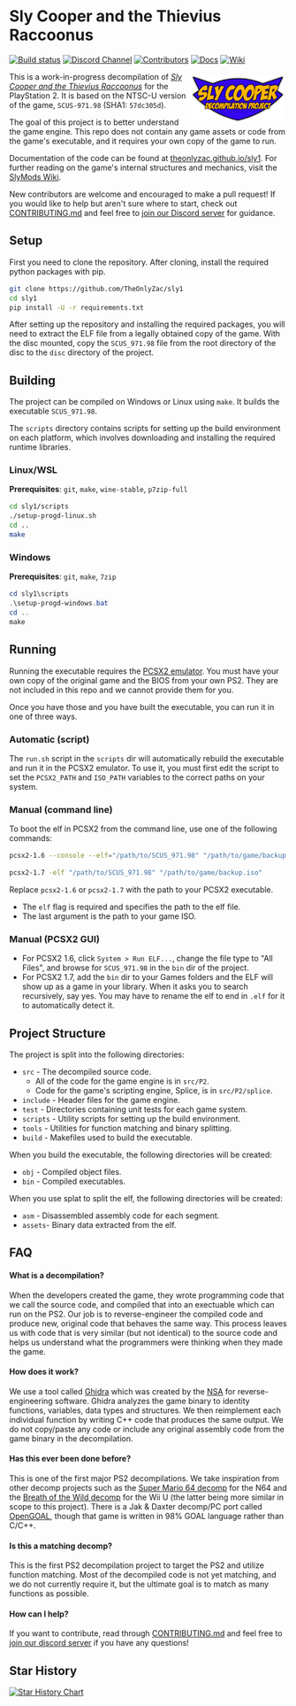 # Sly Cooper and the Thievius Raccoonus

<!-- shields.io badges -->
[![Build status][build-badge]][build-url] <!--[![AppVeyor tests][tests-badge]][tests-url]--> [![Discord Channel][discord-badge]][discord-url] [![Contributors][contributors-badge]][contributors-url] [![Docs][docs-badge]][docs-url] [![Wiki][wiki-badge]][wiki-url]

<!-- Build status badge -->
[build-url]: https://ci.appveyor.com/project/TheOnlyZac/sly1/branch/main
[build-badge]: https://ci.appveyor.com/api/projects/status/800esepa77ctpv5p/branch/main?svg=true

<!-- Test status badge -->
[tests-url]: https://ci.appveyor.com/project/TheOnlyZac/sly1/branch/main/tests
[tests-badge]: https://img.shields.io/appveyor/tests/theonlyzac/sly1/main

<!-- Contributors badge -->
[contributors-url]: https://github.com/theonlyzac/sly1/graphs/contributors
[contributors-badge]: https://img.shields.io/github/contributors/theonlyzac/sly1?color=%23db6d28

<!-- Discord badge -->
[discord-url]: https://discord.gg/2GSXcEzPJA
[discord-badge]: https://img.shields.io/discord/439454661100175380?color=%235865F2&logo=discord&logoColor=%23FFFFFF

<!-- Docs badge -->
[docs-url]: https://theonlyzac.github.io/sly1
[docs-badge]: https://img.shields.io/badge/docs-doxygen-2C4AA8

<!-- Wiki badge -->
[wiki-url]: https://slymods.info
[wiki-badge]: https://img.shields.io/badge/wiki-slymods.info-2C4AA8

[<img src="logo.png" style="margin:7px" align="right" width="33%">][docs-url]

This is a work-in-progress decompilation of [*Sly Cooper and the Thievius Raccoonus*](https://en.wikipedia.org/wiki/Sly_Cooper_and_the_Thievius_Raccoonus) for the PlayStation 2. It is based on the NTSC-U version of the game, `SCUS-971.98` (SHA1: `57dc305d`).

The goal of this project is to better understand the game engine. This repo does not contain any game assets or code from the game's executable, and it requires your own copy of the game to run.

Documentation of the code can be found at [theonlyzac.github.io/sly1](https://theonlyzac.github.io/sly1). For further reading on the game's internal structures and mechanics, visit the [SlyMods Wiki][wiki-url].

New contributors are welcome and encouraged to make a pull request! If you would like to help but aren't sure where to start, check out [CONTRIBUTING.md](/docs/CONTRIBUTING.md) and feel free to [join our Discord server][discord-url] for guidance.

## Setup

First you need to clone the repository. After cloning, install the required python packages with pip.

```bash
git clone https://github.com/TheOnlyZac/sly1
cd sly1
pip install -U -r requirements.txt
```

After setting up the repository and installing the required packages, you will need to extract the ELF file from a legally obtained copy of the game. With the disc mounted, copy the `SCUS_971.98` file from the root directory of the disc to the `disc` directory of the project.

## Building

The project can be compiled on Windows or Linux using `make`. It builds the executable `SCUS_971.98`.

The `scripts` directory contains scripts for setting up the build environment on each platform, which involves downloading and installing the required runtime libraries.

### Linux/WSL

**Prerequisites**: `git`, `make`, `wine-stable`, `p7zip-full`

```bash
cd sly1/scripts
./setup-progd-linux.sh
cd ..
make
```

### Windows

**Prerequisites**: `git`, `make`, `7zip`

```powershell
cd sly1\scripts
.\setup-progd-windows.bat
cd ..
make
```


## Running

Running the executable requires the [PCSX2 emulator](https://pcsx2.net/). You must have your own copy of the original game and the BIOS from your own PS2. They are not included in this repo and we cannot provide them for you.

Once you have those and you have built the executable, you can run it in one of three ways.

### Automatic (script)

The `run.sh` script in the `scripts` dir will automatically rebuild the executable and run it in the PCSX2 emulator. To use it, you must first edit the script to set the `PCSX2_PATH` and `ISO_PATH` variables to the correct paths on your system.

### Manual (command line)

To boot the elf in PCSX2 from the command line, use one of the following commands:

```bash
pcsx2-1.6 --console --elf="/path/to/SCUS_971.98" "/path/to/game/backup.iso"
```

```bash
pcsx2-1.7 -elf "/path/to/SCUS_971.98" "/path/to/game/backup.iso"
```

Replace `pcsx2-1.6` or `pcsx2-1.7` with the path to your PCSX2 executable.
* The `elf` flag is required and specifies the path to the elf file.
* The last argument is the path to your game ISO.

### Manual (PCSX2 GUI)

* For PCSX2 1.6, click `System > Run ELF...`, change the file type to "All Files", and browse for `SCUS_971.98` in the `bin` dir of the project.
* For PCSX2 1.7, add the `bin` dir to your Games folders and the ELF will show up as a game in your library. When it asks you to search recursively, say yes. You may have to rename the elf to end in `.elf` for it to automatically detect it.


## Project Structure

The project is split into the following directories:

* `src` - The decompiled source code.
  * All of the code for the game engine is in `src/P2`.
  * Code for the game's scripting engine, Splice, is in `src/P2/splice`.
* `include` - Header files for the game engine.
* `test` - Directories containing unit tests for each game system.
* `scripts` - Utility scripts for setting up the build environment.
* `tools` - Utilities for function matching and binary splitting.
* `build` - Makefiles used to build the executable.

When you build the executable, the following directories will be created:

* `obj` - Compiled object files.
* `bin` - Compiled executables.

When you use splat to split the elf, the following directories will be created:

* `asm` - Disassembled assembly code for each segment.
* `assets`- Binary data extracted from the elf.


## FAQ

#### What is a decompilation?

When the developers created the game, they wrote programming code that we call the source code, and compiled that into an exectuable which can run on the PS2. Our job is to reverse-engineer the compiled code and produce new, original code that behaves the same way. This process leaves us with code that is very similar (but not identical) to the source code and helps us understand what the programmers were thinking when they made the game.

#### How does it work?

We use a tool called [Ghidra](https://ghidra-sre.org/) which was created by the [NSA](https://www.nsa.gov/) for reverse-engineering software. Ghidra analyzes the game binary to identity functions, variables, data types and structures. We then reimplement each individual function by writing C++ code that produces the same output. We do not copy/paste any code or include any original assembly code from the game binary in the decompilation.

#### Has this ever been done before?

This is one of the first major PS2 decompilations. We take inspiration from other decomp projects such as the [Super Mario 64 decomp](https://github.com/n64decomp/sm64) for the N64 and the [Breath of the Wild decomp](https://github.com/zeldaret/botw) for the Wii U (the latter being more similar in scope to this project). There is a Jak & Daxter decomp/PC port called [OpenGOAL](https://github.com/open-goal/jak-project), though that game is written in 98% GOAL language rather than C/C++.

#### Is this a matching decomp?

This is the first PS2 decompilation project to target the PS2 and utilize function matching. Most of the decompiled code is not yet matching, and we do not currently require it, but the ultimate goal is to match as many functions as possible.

#### How can I help?

If you want to contribute, read through [CONTRIBUTING.md](/docs/CONTRIBUTING.md) and feel free to [join our discord server](https://discord.gg/gh5xwfj) if you have any questions!


## Star History

<a href="https://star-history.com/#theonlyzac/sly1&Date">
  <picture>
    <source media="(prefers-color-scheme: dark)" srcset="https://api.star-history.com/svg?repos=theonlyzac/sly1&type=Date&theme=dark" />
    <source media="(prefers-color-scheme: light)" srcset="https://api.star-history.com/svg?repos=theonlyzac/sly1&type=Date" />
    <img alt="Star History Chart" src="https://api.star-history.com/svg?repos=theonlyzac/sly1&type=Date" />
  </picture>
</a>
